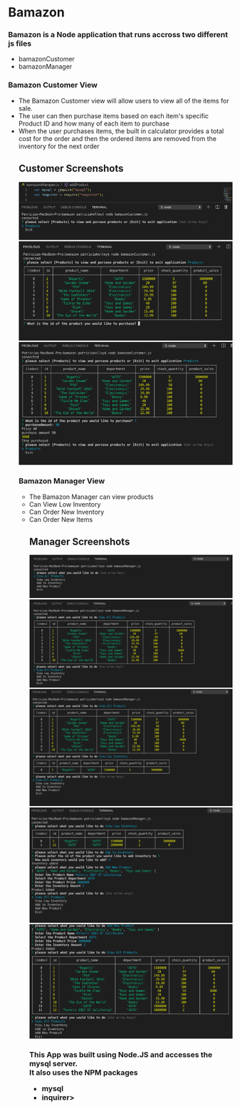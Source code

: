 <h1>Bamazon</h1>
<h3>Bamazon is a Node application that runs accross two different js files</h3>
<ul>
<li>bamazonCustomer</li>
<li>bamazonManager</li>
</ul>
<h3>Bamazon Customer View</h3>
<ul>
<li>The Bamazon Customer view will allow users to view all of the items for sale.</li>
<li>The user can then purchase items based on each item's specific Product ID and how many of each item to purchase</li>
<li>When the user purchases items, the built in calculator provides a total cost for the order and then the ordered items are removed from the inventory for the next order</li>
<h2>Customer Screenshots</h2>
<img src="images/ss1.png"><br>
<img src="images/ss2.png"><br>
<img src="images/ss3.png"><br>
<h3>Bamazon Manager View</h3>
<ul>
<li>The Bamazon Manager can view products</li>
<li>Can View Low Inventory</li>
<li>Can Order New Inventory</li>
<li>Can Order New Items</li>
<h2>Manager Screenshots</h2>
<img src="images/mss1.png"><br>
<img src="images/mss2.png"><br>
<img src="images/mss3.png"><br>
<img src="images/mss4.png"><br>
<img src="images/mss5.png"><br>
<h3>This App was built using Node.JS and accesses the mysql server.  <br> It also uses the NPM packages <ul><li>mysql</li><li>inquirer</li</ul>>


